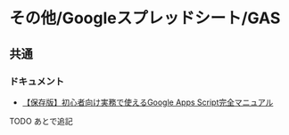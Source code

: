 # その他/Googleスプレッドシート/GAS

## 共通

### ドキュメント

- [【保存版】初心者向け実務で使えるGoogle Apps Script完全マニュアル](https://tonari-it.com/google-apps-script-manual/)

TODO あとで追記
